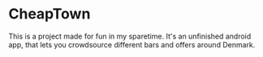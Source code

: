 # CheapTown
This is a project made for fun in my sparetime. It's an unfinished android app, that lets you crowdsource different bars and offers around Denmark.
